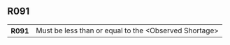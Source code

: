 ## R091
<table>
 <tr>
  <th>
   R091
  </th>
  <td>
   Must be less than or equal to the &lt;Observed Shortage&gt;
  </td>
 </tr>
</table>
